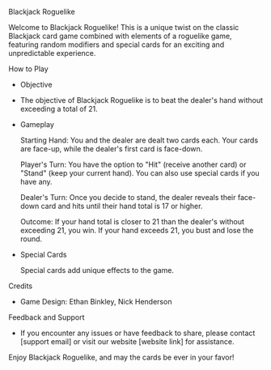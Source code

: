 Blackjack Roguelike

Welcome to Blackjack Roguelike! This is a unique twist on the classic Blackjack card game combined with elements of a roguelike game, featuring random modifiers and special cards for an exciting and unpredictable experience.

How to Play

  - Objective
  - 
      The objective of Blackjack Roguelike is to beat the dealer's hand without exceeding a total of 21.


  - Gameplay

      Starting Hand: You and the dealer are dealt two cards each. Your cards are face-up, while the dealer's first card is face-down.

      Player's Turn: You have the option to "Hit" (receive another card) or "Stand" (keep your current hand). You can also use special cards if you have any.

      Dealer's Turn: Once you decide to stand, the dealer reveals their face-down card and hits until their hand total is 17 or higher.

      Outcome: If your hand total is closer to 21 than the dealer's without exceeding 21, you win. If your hand exceeds 21, you bust and lose the round.

  - Special Cards

      Special cards add unique effects to the game.

Credits

  - Game Design: Ethan Binkley, Nick Henderson

Feedback and Support

  - If you encounter any issues or have feedback to share, please contact [support email] or visit our website [website link] for assistance.

Enjoy Blackjack Roguelike, and may the cards be ever in your favor!
